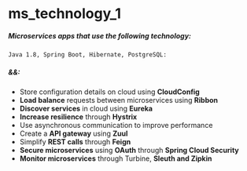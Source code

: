 # ms_technology_1
##### Microservices apps that use the following technology:  
`Java 1.8, Spring Boot, Hibernate, PostgreSQL:`  
##### &&:  
- Store configuration details on cloud using **CloudConfig**
- **Load balance** requests between microservices using **Ribbon**
- **Discover services** in cloud using **Eureka**
- **Increase resilience** through **Hystrix**
- Use asynchronous communication to improve performance
- Create a **API gateway** using **Zuul**
- Simplify **REST calls** through **Feign**
- **Secure microservices** using **OAuth** through **Spring Cloud Security**
- **Monitor microservices** through Turbine, **Sleuth and Zipkin**
